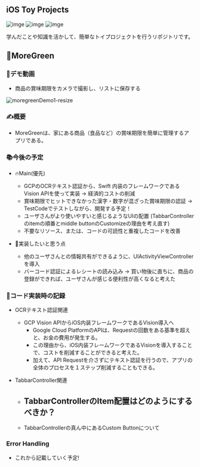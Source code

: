 ## iOS Toy Projects
![imge](https://img.shields.io/badge/ProjectType-SingleProject-green) ![imge](https://img.shields.io/badge/Language-Swift-red) ![imge](https://img.shields.io/badge/Tools-Xcode-blue)

学んだことや知識を活かして、簡単なトイプロジェクトを行うリポジトリです。
<br />

## 🌱MoreGreen
### 🎥デモ動画
- 商品の賞味期限をカメラで撮影し、リストに保存する

![moregreenDemo1-resize](https://user-images.githubusercontent.com/89962765/227226327-d9b9803e-4a91-4f6b-ab98-c3753495aa67.gif)

### ✍️概要
- MoreGreenは、家にある商品（食品など）の賞味期限を簡単に管理するアプリである。



### 📚今後の予定
* 🔥Main(優先)
  * GCPのOCRテキスト認証から、Swift 内装のフレームワークであるVision APIを使って実装 -> 経済的コストの削減
  * 賞味期限でヒットできなかった漢字・数字が混ざった賞味期限の認証 -> TestCodeでテストしながら、開発する予定！
  * ユーザさんがより使いやすいと感じるようなUIの配置 (TabbarControllerのitemの順番とmiddle buttonのCustomizeの理由を考え直す)
  * 不要なリソース、または、コードの可読性と重複したコードを改善

* 🌱実装したいと思う点
  * 他のユーザさんとの情報共有ができるように、UIActivityViewControllerを導入
  * バーコード認証によるレシートの読み込み -> 買い物後に直ちに、商品の登録ができれば、ユーザさんが感じる便利性が高くなると考えた

### 🧐コード実装時の記録
* OCRテキスト認証関連
  * GCP Vision APIからiOS内装フレームワークであるVision導入へ
    - Google Cloud PlatformのAPIは、Requestの回数をある基準を超えと、お金の費用が発生する。
    - この理由から、iOS内装フレームワークであるVisionを導入することで、コストを削減することができると考えた。
    - 加えて、API Requestを介さずにテキスト認証を行うので、アプリの全体のプロセスを１ステップ削減することもできる。
  
* TabbarController関連
  * TabbarControllerのItem配置はどのようにするべきか？
    - 
  
  * TabbarControllerの真ん中にあるCustom Buttonについて

### Error Handling
* これから記載していく予定!

  
  

